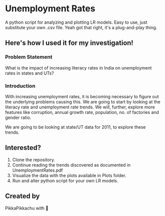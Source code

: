 # Unemployment Rates 
A python script for analyzing and plotting LR models. Easy to use, just substitute your own .csv file. Yeah got that right, it's a plug-and-play thing. 

## Here's how I used it for my investigation!

### Problem Statement
What is the impact of increasing literacy rates in India on unemployment rates in states and UTs? 

### Introduction
With increasing unemployment rates, it is becoming necessary to figure out the underlying problems causing this. We are going to start by looking at the literacy rate and unemployment rate trends. We will, further, explore more features like corruption, annual growth rate, population, no. of factories and gender ratio.

We are going to be looking at state/UT data for 2011, to explore these trends. 

## Interested?
1. Clone the repository. 
2. Continue reading the trends discovered as documented in UnemploymentRates.pdf
3. Visualize the data with the plots available in Plots folder. 
4. Run and alter python script for your own LR models. 

## Created by 
PikkaPikkachu with :ghost:


